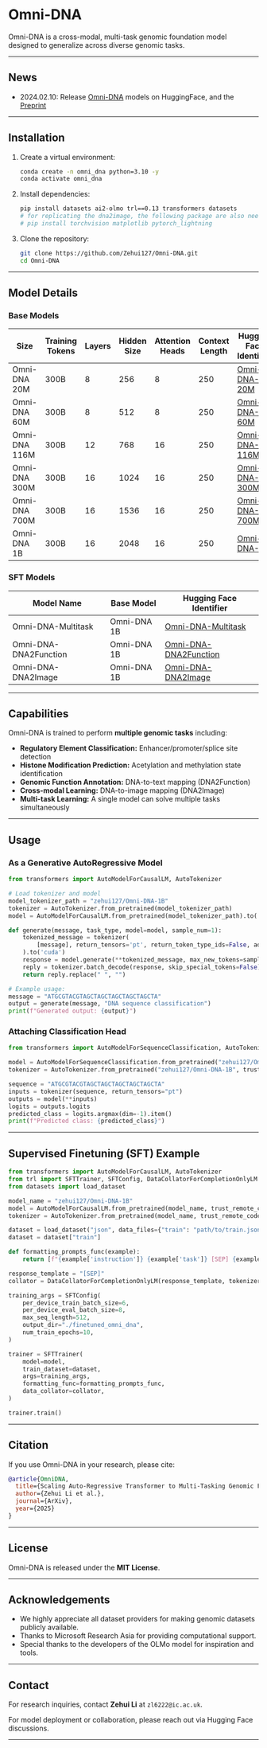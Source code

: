 # Omni-DNA
Omni-DNA is a cross-modal, multi-task genomic foundation model designed to generalize across diverse genomic tasks.

---
## News
- 2024.02.10: Release [Omni-DNA](https://huggingface.co/collections/zehui127/omni-dna-67a2230c352d4fd8f4d1a4bd) models on HuggingFace, and the [Preprint](https://arxiv.org/abs/2502.03499)

---

## Installation

1. Create a virtual environment:
   ```bash
   conda create -n omni_dna python=3.10 -y
   conda activate omni_dna
   ```
2. Install dependencies:
   ```bash
   pip install datasets ai2-olmo trl==0.13 transformers datasets
   # for replicating the dna2image, the following package are also needed
   # pip install torchvision matplotlib pytorch_lightning
   ```

3. Clone the repository:
   ```bash
   git clone https://github.com/Zehui127/Omni-DNA.git
   cd Omni-DNA
   ```
---

## Model Details

### Base Models

| Size          | Training Tokens | Layers | Hidden Size | Attention Heads | Context Length | Hugging Face Identifier |
|--------------|----------------|--------|-------------|-----------------|----------------|--------------------------|
| Omni-DNA 20M  | 300B           | 8      | 256         | 8               | 250            | [Omni-DNA-20M](https://huggingface.co/zehui127/Omni-DNA-20M)           |
| Omni-DNA 60M  | 300B           | 8      | 512         | 8               | 250            | [Omni-DNA-60M](https://huggingface.co/zehui127/Omni-DNA-60M)           |
| Omni-DNA 116M | 300B           | 12     | 768         | 16              | 250            | [Omni-DNA-116M](https://huggingface.co/zehui127/Omni-DNA-116M)          |
| Omni-DNA 300M | 300B           | 16     | 1024        | 16              | 250            | [Omni-DNA-300M](https://huggingface.co/zehui127/Omni-DNA-300M)          |
| Omni-DNA 700M | 300B           | 16     | 1536        | 16              | 250            | [Omni-DNA-700M](https://huggingface.co/zehui127/Omni-DNA-700M)          |
| Omni-DNA 1B   | 300B           | 16     | 2048        | 16              | 250            | [Omni-DNA-1B](https://huggingface.co/zehui127/Omni-DNA-1B)            |

### SFT Models
| Model Name               | Base Model |  Hugging Face Identifier |
|--------------------------|---------------|----------------|
| Omni-DNA-Multitask       | Omni-DNA 1B           | [Omni-DNA-Multitask](https://huggingface.co/zehui127/Omni-DNA-Multitask)            |
| Omni-DNA-DNA2Function    | Omni-DNA 1B           | [Omni-DNA-DNA2Function](https://huggingface.co/zehui127/Omni-DNA-DNA2Function)            |
| Omni-DNA-DNA2Image       | Omni-DNA 1B           | [Omni-DNA-DNA2Image](https://huggingface.co/zehui127/Omni-DNA-DNA2Image)            |

---

## Capabilities

Omni-DNA is trained to perform **multiple genomic tasks** including:

- **Regulatory Element Classification:** Enhancer/promoter/splice site detection
- **Histone Modification Prediction:** Acetylation and methylation state identification
- **Genomic Function Annotation:** DNA-to-text mapping (DNA2Function)
- **Cross-modal Learning:** DNA-to-image mapping (DNA2Image)
- **Multi-task Learning:** A single model can solve multiple tasks simultaneously

---

## Usage

### As a Generative AutoRegressive Model

```python
from transformers import AutoModelForCausalLM, AutoTokenizer

# Load tokenizer and model
model_tokenizer_path = "zehui127/Omni-DNA-1B"
tokenizer = AutoTokenizer.from_pretrained(model_tokenizer_path)
model = AutoModelForCausalLM.from_pretrained(model_tokenizer_path).to('cuda')

def generate(message, task_type, model=model, sample_num=1):
    tokenized_message = tokenizer(
        [message], return_tensors='pt', return_token_type_ids=False, add_special_tokens=True
    ).to('cuda')
    response = model.generate(**tokenized_message, max_new_tokens=sample_num, do_sample=False)
    reply = tokenizer.batch_decode(response, skip_special_tokens=False)[0]
    return reply.replace(" ", "")

# Example usage:
message = "ATGCGTACGTAGCTAGCTAGCTAGCTAGCTA"
output = generate(message, "DNA sequence classification")
print(f"Generated output: {output}")
```

### Attaching Classification Head

```python
from transformers import AutoModelForSequenceClassification, AutoTokenizer

model = AutoModelForSequenceClassification.from_pretrained("zehui127/Omni-DNA-1B", num_labels=2, trust_remote_code=True)
tokenizer = AutoTokenizer.from_pretrained("zehui127/Omni-DNA-1B", trust_remote_code=True)

sequence = "ATGCGTACGTAGCTAGCTAGCTAGCTAGCTA"
inputs = tokenizer(sequence, return_tensors="pt")
outputs = model(**inputs)
logits = outputs.logits
predicted_class = logits.argmax(dim=-1).item()
print(f"Predicted class: {predicted_class}")
```

---

## Supervised Finetuning (SFT) Example

```python
from transformers import AutoModelForCausalLM, AutoTokenizer
from trl import SFTTrainer, SFTConfig, DataCollatorForCompletionOnlyLM
from datasets import load_dataset

model_name = "zehui127/Omni-DNA-1B"
model = AutoModelForCausalLM.from_pretrained(model_name, trust_remote_code=True)
tokenizer = AutoTokenizer.from_pretrained(model_name, trust_remote_code=True)

dataset = load_dataset("json", data_files={"train": "path/to/train.json"})
dataset = dataset["train"]

def formatting_prompts_func(example):
    return [f"{example['instruction']} {example['task']} [SEP] {example['output']}"]

response_template = "[SEP]"
collator = DataCollatorForCompletionOnlyLM(response_template, tokenizer=tokenizer)

training_args = SFTConfig(
    per_device_train_batch_size=6,
    per_device_eval_batch_size=8,
    max_seq_length=512,
    output_dir="./finetuned_omni_dna",
    num_train_epochs=10,
)

trainer = SFTTrainer(
    model=model,
    train_dataset=dataset,
    args=training_args,
    formatting_func=formatting_prompts_func,
    data_collator=collator,
)

trainer.train()
```

---

## Citation

If you use Omni-DNA in your research, please cite:

```bibtex
@article{OmniDNA,
  title={Scaling Auto-Regressive Transformer to Multi-Tasking Genomic Foundation Model},
  author={Zehui Li et al.},
  journal={ArXiv},
  year={2025}
}
```

---

## License

Omni-DNA is released under the **MIT License**.

---

## Acknowledgements

- We highly appreciate all dataset providers for making genomic datasets publicly available.
- Thanks to Microsoft Research Asia for providing computational support.
- Special thanks to the developers of the OLMo model for inspiration and tools.

---

## Contact

For research inquiries, contact **Zehui Li** at `zl6222@ic.ac.uk`. 

For model deployment or collaboration, please reach out via Hugging Face discussions.

---
